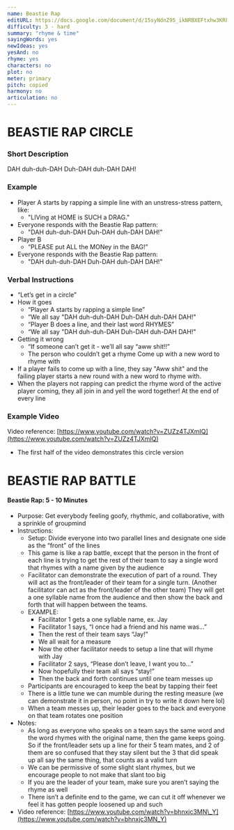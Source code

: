 ```yaml
---
name: Beastie Rap
editURL: https://docs.google.com/document/d/15syNdnZ95_ikNRBXEFtxhw3KRkj7zlNLLDi-zF8u_Xg/edit
difficulty: 3 - hard
summary: "rhyme & time"
sayingWords: yes
newIdeas: yes
yesAnd: no
rhyme: yes
characters: no
plot: no
meter: primary
pitch: copied
harmony: no
articulation: no
---
```


# BEASTIE RAP CIRCLE

### Short Description

DAH duh-duh-DAH Duh-DAH duh-DAH DAH\!

### Example

* Player A starts by rapping a simple line with an unstress-stress pattern, like:  
  * "LIVing at HOME is SUCH a DRAG."	  
* Everyone responds with the Beastie Rap pattern:  
  * "DAH duh-duh-DAH Duh-DAH duh-DAH DAH\!"  
* Player B   
  * “PLEASE put ALL the MONey in the BAG\!”  
* Everyone responds with the Beastie Rap pattern:  
  * "DAH duh-duh-DAH Duh-DAH duh-DAH DAH\!"

### Verbal Instructions

* “Let’s get in a circle”  
* How it goes  
  * “Player A starts by rapping a simple line”  
  * “We all say "DAH duh-duh-DAH Duh-DAH duh-DAH DAH\!"  
  * “Player B does a line, and their last word RHYMES”  
  * “We all say "DAH duh-duh-DAH Duh-DAH duh-DAH DAH\!"  
* Getting it wrong  
  * “If someone can’t get it \- we’ll all say “aww shit\!\!”  
  * The person who couldn’t get a rhyme Come up with a new word to rhyme with  
* If a player fails to come up with a line, they say "Aww shit" and the failing player starts a new round with a new word to rhyme with.  
* When the players not rapping can predict the rhyme word of the active player coming, they all join in and yell the word together\! At the end of every line

### Example Video

Video reference: [https://www.youtube.com/watch?v=ZUZz4TJXmIQ](https://www.youtube.com/watch?v=ZUZz4TJXmIQ)

* The first half of the video demonstrates this circle version

# BEASTIE RAP BATTLE

#### Beastie Rap: 5 \- 10 Minutes

* Purpose: Get everybody feeling goofy, rhythmic, and collaborative, with a sprinkle of groupmind  
* Instructions:   
  * Setup: Divide everyone into two parallel lines and designate one side as the “front” of the lines  
  * This game is like a rap battle, except that the person in the front of each line is trying to get the rest of their team to say a single word that rhymes with a name given by the audience  
  * Facilitator can demonstrate the execution of part of a round. They will act as the front/leader of their team for a single turn. (Another facilitator can act as the front/leader of the other team) They will get a one syllable name from the audience and then show the back and forth that will happen between the teams.  
  * EXAMPLE:  
    * Facilitator 1 gets a one syllable name, ex. Jay  
    * Facilitator 1 says, “I once had a friend and his name was…”  
    * Then the rest of their team says “Jay\!”  
    * We all wait for a measure  
    * Now the other facilitator needs to setup a line that will rhyme with Jay  
    * Facilitator 2 says, “Please don’t leave, I want you to…”  
    * Now hopefully their team all says “stay\!”  
    * Then the back and forth continues until one team messes up  
  * Participants are encouraged to keep the beat by tapping their feet  
  * There is a little tune we can mumble during the resting measure (we can demonstrate it in person, no point in try to write it down here lol)  
  * When a team messes up, their leader goes to the back and everyone on that team rotates one position  
* Notes:  
  * As long as everyone who speaks on a team says the same word and the word rhymes with the original name, then the game keeps going. So if the front/leader sets up a line for their 5 team mates, and 2 of them are so confused that they stay silent but the 3 that did speak up all say the same thing, that counts as a valid turn  
  * We can be permissive of some slight slant rhymes, but we encourage people to not make that slant too big  
  * If you are the leader of your team, make sure you aren’t saying the rhyme as well  
  * There isn’t a definite end to the game, we can cut it off whenever we feel it has gotten people loosened up and such  
* Video reference: [https://www.youtube.com/watch?v=bhnxjc3MN\_Y](https://www.youtube.com/watch?v=bhnxjc3MN_Y)